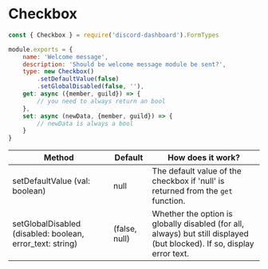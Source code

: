 # Checkbox <Badge type="info" text="FREE" />

```js
const { Checkbox } = require('discord-dashboard').FormTypes

module.exports = {
    name: 'Welcome message',
    description: 'Should be welcome message module be sent?',
    type: new Checkbox()
        .setDefaultValue(false)
        .setGlobalDisabled(false, ''),
    get: async ({member, guild}) => {
        // you need to always return an bool
    },
    set: async (newData, {member, guild}) => {
        // newData is always a bool
    }
}
```

| Method                                                    | Default       | How does it work?                                                                                                       |
|-----------------------------------------------------------|---------------|-------------------------------------------------------------------------------------------------------------------------|
| setDefaultValue (val: boolean)                            | null          | The default value of the checkbox if 'null' is returned from the `get` function.                                        |
| setGlobalDisabled (disabled: boolean, error_text: string) | (false, null) | Whether the option is globally disabled (for all, always) but still displayed (but blocked). If so, display error text. |
